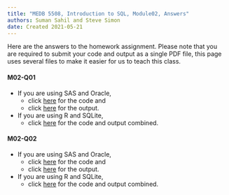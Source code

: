 ```yaml
---
title: "MEDB 5508, Introduction to SQL, Module02, Answers"
authors: Suman Sahil and Steve Simon
date: Created 2021-05-21
---
```


Here are the answers to the homework assignment. Please note that you are required to submit your code and output as a single PDF file, this page uses several files to make it easier for us to teach this class.

#### M02-Q01

+ If you are using SAS and Oracle,
  + click [here][m02q01a] for the code and
  + click [here][m02q01b] for the output.
+ If you are using R and SQLite,
  + click [here][m02q01c] for the code and output combined.

#### M02-Q02

+ If you are using SAS and Oracle,
  + click [here][m02q02a] for the code and
  + click [here][m02q02b] for the output.
+ If you are using R and SQLite,
  + click [here][m02q02c] for the code and output combined.

[m02q01a]: https://github.com/pmean/introduction-to-sql/blob/master/src/m02-q01-simon-sas-oracle.sas
[m02q02a]: https://github.com/pmean/introduction-to-sql/blob/master/src/m02-q02-simon-sas-oracle.sas
[m02q01b]: https://github.com/pmean/introduction-to-sql/blob/master/results/m02-q01-simon-sas-oracle.pdf
[m02q02b]: https://github.com/pmean/introduction-to-sql/blob/master/results/m02-q02-simon-sas-oracle.pdf
[m02q01c]: https://github.com/pmean/introduction-to-sql/blob/master/results/m02-q01-simon-r-sqlite.pdf
[m02q02c]: https://github.com/pmean/introduction-to-sql/blob/master/results/m02-q02-simon-r-sqlite.pdf

